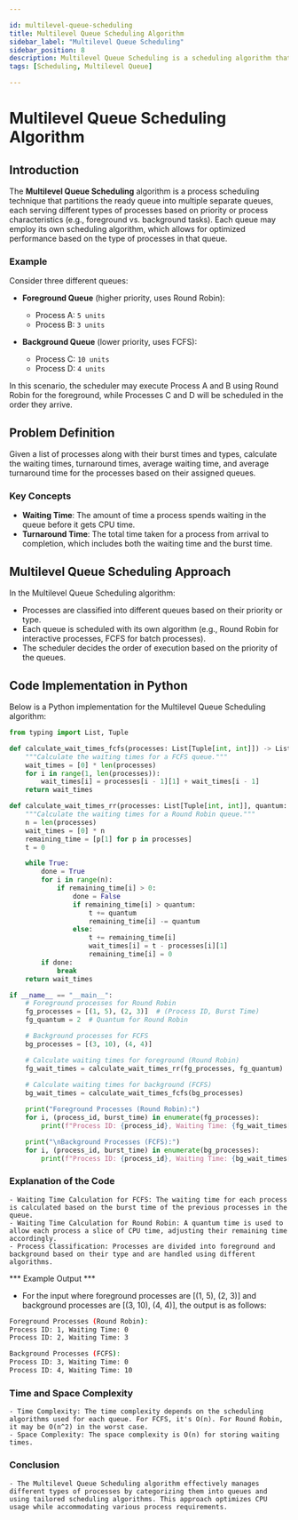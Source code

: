 ```yaml
---

id: multilevel-queue-scheduling
title: Multilevel Queue Scheduling Algorithm
sidebar_label: "Multilevel Queue Scheduling"
sidebar_position: 8
description: Multilevel Queue Scheduling is a scheduling algorithm that segregates processes into different queues based on their priority or type, each with its own scheduling algorithm.
tags: [Scheduling, Multilevel Queue]

---
```


# Multilevel Queue Scheduling Algorithm

## Introduction

The **Multilevel Queue Scheduling** algorithm is a process scheduling technique that partitions the ready queue into multiple separate queues, each serving different types of processes based on priority or process characteristics (e.g., foreground vs. background tasks). Each queue may employ its own scheduling algorithm, which allows for optimized performance based on the type of processes in that queue.

### Example

Consider three different queues:
- **Foreground Queue** (higher priority, uses Round Robin):
  - Process A: `5 units`
  - Process B: `3 units`
  
- **Background Queue** (lower priority, uses FCFS):
  - Process C: `10 units`
  - Process D: `4 units`

In this scenario, the scheduler may execute Process A and B using Round Robin for the foreground, while Processes C and D will be scheduled in the order they arrive.

## Problem Definition

Given a list of processes along with their burst times and types, calculate the waiting times, turnaround times, average waiting time, and average turnaround time for the processes based on their assigned queues.

### Key Concepts

- **Waiting Time**: The amount of time a process spends waiting in the queue before it gets CPU time.
- **Turnaround Time**: The total time taken for a process from arrival to completion, which includes both the waiting time and the burst time.

## Multilevel Queue Scheduling Approach

In the Multilevel Queue Scheduling algorithm:
- Processes are classified into different queues based on their priority or type.
- Each queue is scheduled with its own algorithm (e.g., Round Robin for interactive processes, FCFS for batch processes).
- The scheduler decides the order of execution based on the priority of the queues.

## Code Implementation in Python

Below is a Python implementation for the Multilevel Queue Scheduling algorithm:

```python
from typing import List, Tuple

def calculate_wait_times_fcfs(processes: List[Tuple[int, int]]) -> List[int]:
    """Calculate the waiting times for a FCFS queue."""
    wait_times = [0] * len(processes)
    for i in range(1, len(processes)):
        wait_times[i] = processes[i - 1][1] + wait_times[i - 1]
    return wait_times

def calculate_wait_times_rr(processes: List[Tuple[int, int]], quantum: int) -> List[int]:
    """Calculate the waiting times for a Round Robin queue."""
    n = len(processes)
    wait_times = [0] * n
    remaining_time = [p[1] for p in processes]
    t = 0

    while True:
        done = True
        for i in range(n):
            if remaining_time[i] > 0:
                done = False
                if remaining_time[i] > quantum:
                    t += quantum
                    remaining_time[i] -= quantum
                else:
                    t += remaining_time[i]
                    wait_times[i] = t - processes[i][1]
                    remaining_time[i] = 0
        if done:
            break
    return wait_times

if __name__ == "__main__":
    # Foreground processes for Round Robin
    fg_processes = [(1, 5), (2, 3)]  # (Process ID, Burst Time)
    fg_quantum = 2  # Quantum for Round Robin

    # Background processes for FCFS
    bg_processes = [(3, 10), (4, 4)]

    # Calculate waiting times for foreground (Round Robin)
    fg_wait_times = calculate_wait_times_rr(fg_processes, fg_quantum)
    
    # Calculate waiting times for background (FCFS)
    bg_wait_times = calculate_wait_times_fcfs(bg_processes)

    print("Foreground Processes (Round Robin):")
    for i, (process_id, burst_time) in enumerate(fg_processes):
        print(f"Process ID: {process_id}, Waiting Time: {fg_wait_times[i]}")

    print("\nBackground Processes (FCFS):")
    for i, (process_id, burst_time) in enumerate(bg_processes):
        print(f"Process ID: {process_id}, Waiting Time: {bg_wait_times[i]}")

```

### Explanation of the Code
    - Waiting Time Calculation for FCFS: The waiting time for each process is calculated based on the burst time of the previous processes in the queue.
    - Waiting Time Calculation for Round Robin: A quantum time is used to allow each process a slice of CPU time, adjusting their remaining time accordingly.
    - Process Classification: Processes are divided into foreground and background based on their type and are handled using different algorithms.

*** Example Output ***
- For the input where foreground processes are [(1, 5), (2, 3)] and background processes are [(3, 10), (4, 4)], the output is as follows:
```bash
Foreground Processes (Round Robin):
Process ID: 1, Waiting Time: 0
Process ID: 2, Waiting Time: 3

Background Processes (FCFS):
Process ID: 3, Waiting Time: 0
Process ID: 4, Waiting Time: 10

```

### Time and Space Complexity
    - Time Complexity: The time complexity depends on the scheduling algorithms used for each queue. For FCFS, it's O(n). For Round Robin, it may be O(n^2) in the worst case.
    - Space Complexity: The space complexity is O(n) for storing waiting times.

### Conclusion
    - The Multilevel Queue Scheduling algorithm effectively manages different types of processes by categorizing them into queues and using tailored scheduling algorithms. This approach optimizes CPU usage while accommodating various process requirements.